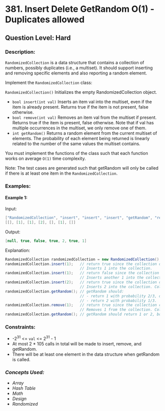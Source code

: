 # 381. Insert Delete GetRandom O(1) - Duplicates allowed
## Question Level: Hard
### Description:
`RandomizedCollection` is a data structure that contains a collection of numbers, possibly duplicates (i.e., a multiset). It should support inserting and removing specific elements and also reporting a random element.

Implement the `RandomizedCollection` class:

`RandomizedCollection()` Initializes the empty RandomizedCollection object.
- `bool insert(int val)` Inserts an item val into the multiset, even if the item is already present. Returns true if the item is not present, false otherwise.
- `bool remove(int val)` Removes an item val from the multiset if present. Returns true if the item is present, false otherwise. Note that if val has multiple occurrences in the multiset, we only remove one of them.
- `int getRandom()` Returns a random element from the current multiset of elements. The probability of each element being returned is linearly related to the number of the same values the multiset contains.

You must implement the functions of the class such that each function works on average `O(1)` time complexity.

Note: The test cases are generated such that getRandom will only be called if there is at least one item in the `RandomizedCollection`.

### Examples:
#### Example 1:

Input:
```Java
["RandomizedCollection", "insert", "insert", "insert", "getRandom", "remove", "getRandom"]
[[], [1], [1], [2], [], [1], []]
```
Output:
```Java
[null, true, false, true, 2, true, 1]
```
Explanation:
```Java
RandomizedCollection randomizedCollection = new RandomizedCollection();
randomizedCollection.insert(1);   // return true since the collection does not contain 1.
                                  // Inserts 1 into the collection.
randomizedCollection.insert(1);   // return false since the collection contains 1.
                                  // Inserts another 1 into the collection. Collection now contains [1,1].
randomizedCollection.insert(2);   // return true since the collection does not contain 2.
                                  // Inserts 2 into the collection. Collection now contains [1,1,2].
randomizedCollection.getRandom(); // getRandom should:
                                  // - return 1 with probability 2/3, or
                                  // - return 2 with probability 1/3.
randomizedCollection.remove(1);   // return true since the collection contains 1.
                                  // Removes 1 from the collection. Collection now contains [1,2].
randomizedCollection.getRandom(); // getRandom should return 1 or 2, both equally likely.
```
### Constraints:

- -2<sup>31</sup> <= `val` <= 2<sup>31</sup> - 1
- At most 2 * 105 calls in total will be made to insert, remove, and getRandom.
- There will be at least one element in the data structure when getRandom is called.

### <i>Concepts Used:
- Array
- Hash Table
- Math
- Design
- Randomized</i>
